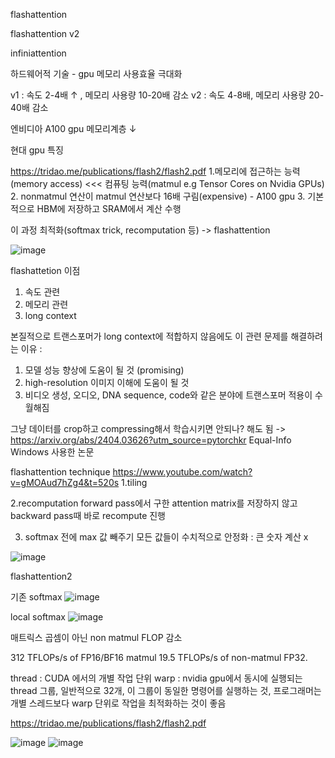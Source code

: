 flashattention

flashattention v2

infiniattention

하드웨어적 기술 - gpu 메모리 사용효율 극대화 

v1 : 속도 2-4배 ↑ , 메모리 사용량 10-20배 감소
v2 : 속도 4-8배, 메모리 사용량 20-40배 감소


엔비디아 A100 gpu 메모리계층 ↓


현대 gpu 특징

https://tridao.me/publications/flash2/flash2.pdf
1.메모리에 접근하는 능력(memory access) <<< 컴퓨팅 능력(matmul e.g  Tensor Cores on Nvidia GPUs)
2. nonmatmul 연산이 matmul 연산보다 16배 구림(expensive) - A100 gpu
3. 기본적으로 HBM에 저장하고 SRAM에서 계산 수행


이 과정 최적화(softmax trick, recomputation 등) -> flashattention 


![image](https://github.com/jinuk0211/flashattention/assets/150532431/2f4c5427-46ec-4d8f-a2b5-64b92bf774d8)



flashattetion 이점
1. 속도 관련
2. 메모리 관련
3. long context

본질적으로 트랜스포머가 long context에 적합하지 않음에도 이 관련 문제를 해결하려는 이유 :

1. 모델 성능 향상에 도움이 될 것 (promising)
2. high-resolution 이미지 이해에 도움이 될 것
3. 비디오 생성, 오디오, DNA sequence, code와 같은 분야에 트랜스포머 적용이 수월해짐
 
그냥 데이터를 crop하고 compressing해서 학습시키면 안되나?
해도 됨 -> https://arxiv.org/abs/2404.03626?utm_source=pytorchkr
Equal-Info Windows 사용한 논문 

flashattention technique
https://www.youtube.com/watch?v=gMOAud7hZg4&t=520s
1.tiling

2.recomputation
forward pass에서 구한 attention matrix를 저장하지 않고 backward pass때 바로 recompute 진행

3. softmax 전에 max 값 빼주기
모든 값들이 수치적으로 안정화 : 큰 숫자 계산 x

![image](https://github.com/jinuk0211/flashattention/assets/150532431/f0710580-8b4f-4142-9d91-65e6eee63f86)


flashattention2

기존 softmax
![image](https://github.com/jinuk0211/flashattention/assets/150532431/775b4abc-001a-4fae-ad8b-d24929a0aece)

local softmax
![image](https://github.com/jinuk0211/flashattention/assets/150532431/523c0ed9-40f9-4104-be5f-07dc16405dcd)


매트릭스 곱셈이 아닌 non matmul FLOP 감소

312 TFLOPs/s of
FP16/BF16 matmul 
19.5 TFLOPs/s of
non-matmul FP32.


thread : CUDA 에서의 개별 작업 단위
warp : nvidia gpu에서 동시에 실행되는 thread 그룹, 일반적으로 32개, 이 그룹이 동일한 명령어를 실행하는 것, 프로그래머는 개별 스레드보다 warp 단위로 작업을 최적화하는 것이 좋음

https://tridao.me/publications/flash2/flash2.pdf

![image](https://github.com/jinuk0211/flashattention/assets/150532431/408302a0-7e86-4096-908a-52852219bdae)
![image](https://github.com/jinuk0211/flashattention/assets/150532431/90d42373-5d13-4bd9-8bcd-4e759d9643c2)
